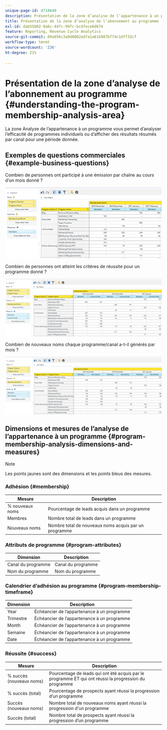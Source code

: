 ```yaml
---
unique-page-id: 4718640
description: Présentation de la zone d’analyse de l’appartenance à un programme - Documents Marketo - Documentation du produit
title: Présentation de la zone d’analyse de l’abonnement au programme
exl-id: dab55802-9a6c-447c-99fc-bc4fece6d674
feature: Reporting, Revenue Cycle Analytics
source-git-commit: 09a656c3a0d0002edfa1a61b987bff4c1dff33cf
workflow-type: tm+mt
source-wordcount: '236'
ht-degree: 21%

---
```


# Présentation de la zone d’analyse de l’abonnement au programme {#understanding-the-program-membership-analysis-area}

La zone Analyse de l’appartenance à un programme vous permet d’analyser l’efficacité de programmes individuels ou d’afficher des résultats résumés par canal pour une période donnée.

## Exemples de questions commerciales {#example-business-questions}

Combien de personnes ont participé à une émission par chaîne au cours d’un mois donné ?

![](assets/one-2.png)

Combien de personnes ont atteint les critères de réussite pour un programme donné ?

![](assets/two-2.png)

Combien de nouveaux noms chaque programme/canal a-t-il générés par mois ?

![](assets/three-2.png)

## Dimensions et mesures de l’analyse de l’appartenance à un programme {#program-membership-analysis-dimensions-and-measures}

>[!NOTE]
>
>Les points jaunes sont des dimensions et les points bleus des mesures.

### Adhésion {#membership}

| Mesure | Description |
|---|---|
| % nouveaux noms | Pourcentage de leads acquis dans un programme |
| Membres | Nombre total de leads dans un programme |
| Nouveaux noms | Nombre total de nouveaux noms acquis par un programme |

### Attributs de programme {#program-attributes}

| Dimension | Description |
|---|---|
| Canal du programme | Canal du programme |
| Nom du programme | Nom du programme |

### Calendrier d’adhésion au programme {#program-membership-timeframe}

| Dimension | Description |
|---|---|
| Year | Échéancier de l’appartenance à un programme |
| Trimestre | Échéancier de l’appartenance à un programme |
| Month | Échéancier de l’appartenance à un programme |
| Semaine | Échéancier de l’appartenance à un programme |
| Date | Échéancier de l’appartenance à un programme |

### Réussite {#success}

| Mesure | Description |
|---|---|
| % succès (nouveaux noms) | Pourcentage de leads qui ont été acquis par le programme ET qui ont réussi la progression du programme |
| % succès (total) | Pourcentage de prospects ayant réussi la progression d’un programme |
| Succès (nouveaux noms) | Nombre total de nouveaux noms ayant réussi la progression d&#39;un programme |
| Succès (total) | Nombre total de prospects ayant réussi la progression d’un programme |
